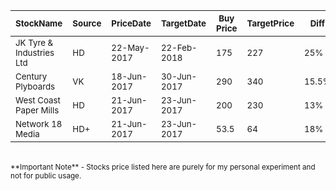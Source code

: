 |  	 <sub>StockName</sub>				| <sub>Source</sub> |  <sub>PriceDate</sub>	| <sub>TargetDate</sub> |  <sub>Buy Price</sub> 	 | <sub>TargetPrice</sub> | <sub>Diff </sub> |  <sub>Duration</sub> |  <sub>Status</sub>	 | <sub> SL </sub> |
| ----------------	|-----------| -------------- | ----------- | ----------------- |----------------- | -------------- | ------------- | -------- |---------- |
| <sub>JK Tyre & Industries Ltd</sub>  | <sub>HD</sub> | <sub>22-May-2017</sub> | <sub>22-Feb-2018</sub>|   <sub>175</sub>  | <sub>227</sub> | <sub>25% </sub>|<sub> 9M</sub> | <sub>Open</sub>|<sub>  </sub> |
| <sub>Century Plyboards</sub>  | <sub>VK</sub> | <sub>18-Jun-2017</sub> | <sub>30-Jun-2017</sub> |   <sub>290</sub> | <sub>340</sub> | <sub>15.5%</sub>|<sub> 2W</sub> | <sub>Open</sub>|<sub> 285 </sub> |
| <sub>West Coast Paper Mills</sub>  | <sub>HD</sub> | <sub>21-Jun-2017</sub> | <sub>23-Jun-2017</sub> |   <sub>200</sub> | <sub>230</sub> | <sub>13% </sub> |<sub> 3D</sub> | <sub>Open</sub>|<sub> 194 </sub> |
| <sub>Network 18 Media</sub>  | <sub>HD+</sub> | <sub>21-Jun-2017</sub> | <sub>23-Jun-2017</sub> |   <sub>53.5</sub> | <sub>64</sub> | <sub>18% </sub> |<sub> 3D</sub> | <sub>Open</sub>|<sub> 194 </sub> |

<br>
<sub>**Important Note** - Stocks price listed here are purely for my personal experiment and not for public usage.</sub>
